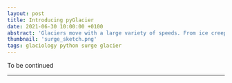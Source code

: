 ```yaml
---
layout: post
title: Introducing pyGlacier
date: 2021-06-30 10:00:00 +0100
abstract: 'Glaciers move with a large variety of speeds. From ice creep at velocities of a few meters per year up to several kilometers per year. Some glaciers shift between slow and fast modes at intervals up to several decades. In a recent paper, we model this phenomenon using a flowline glacier model we have developed: pyGlacier. In this post, I will give a brief introduction to the mathematical formulation and how to use it for your own simulations.'
thumbnail: 'surge_sketch.png'
tags: glaciology python surge glacier
---
```


To be continued

<hr/>
